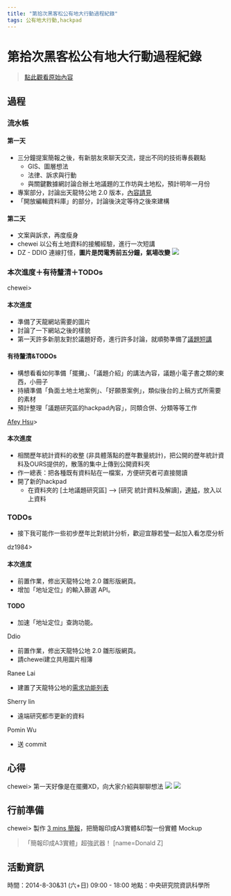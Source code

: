 ```yaml
---
title: "第拾次黑客松公有地大行動過程紀錄"
tags: 公有地大行動,hackpad
---
```


# 第拾次黑客松公有地大行動過程紀錄

> [點此觀看原始內容](https://g0v.hackpad.tw/rPslJRbNBsm)


## 過程


### 流水帳

#### 第一天

- 三分鐘提案簡報之後，有新朋友來聊天交流，提出不同的技術專長觀點
    - GIS、圖層想法
    - 法律、訴求與行動
    - 與關鍵數據網討論合辦土地議題的工作坊與土地松，預計明年一月份
- 專案部分，討論出天龍特公地 2.0 版本，[內容請見](http://hackfoldr.org/POPonFire/6UvvtZqOfN5)
- 「開放編輯資料庫」的部分，討論後決定等待之後來建構
#### 第二天

- 文案與訴求，再度瘦身
- chewei 以公有土地資料的接觸經驗，進行一次短講
- DZ - DDIO 連線打怪，**圖片是閃電秀前五分鐘，氣場改變**
![](https://g0vhackmd.blob.core.windows.net/g0v-hackmd-images/upload_6ed634e4262592b00ca577fea1fad831)

### 本次進度＋有待釐清＋TODOs


chewei>
#### 本次進度

- 準備了天龍網站需要的圖片
- 討論了一下網站之後的樣貌
- 第一天許多新朋友對於議題好奇，進行許多討論，就順勢準備了[議題短講](http://www.slideshare.net/MikLiu/20140831-38523899)
#### 有待釐清&TODOs

- 構想看看如何準備「擺攤」、「議題介紹」的講法內容，議題小電子書之類的東西，小冊子
- 持續準備「負面土地土地案例」、「好願景案例」，類似後台的上稿方式所需要的素材
- 預計整理「議題研究區的hackpad內容」，同類合併、分類等等工作

[Afey Hsu](https://g0v.hackpad.com/ep/profile/DmhwHXhjFvC)>
#### 本次進度

- 相關歷年統計資料的收整 (非具體落點的歷年數量統計)，把公開的歷年統計資料及OURS提供的，散落的集中上傳到公開資料夾
- 作一總表：把各種既有資料貼在一檔案，方便研究者可直接閱讀
- 開了新的hackpad
    - 在資料夾的 \[土地議題研究區\] --\> \[研究 統計資料及解讀\]，[連結](https://g0v.hackpad.tw/KEdPGUoZ6Gx)，放入以上資料
### TODOs

- 接下我可能作一些初步歷年比對統計分析，歡迎宜靜若瑩一起加入看怎麼分析

dz1984>
#### 本次進度

- 前置作業，修出天龍特公地 2.0 雛形版網頁。
- 增加「地址定位」的輸入篩選 API。
#### TODO

- 加速「地址定位」查詢功能。

Ddio
- 前置作業，修出天龍特公地 2.0 雛形版網頁。
- 請chewei建立共用圖片相簿

Ranee Lai
- 建置了天龍特公地的[需求功能列表](http://hackfoldr.org/POPonFire/quQyYm7cGrH)

Sherry lin
- 遠端研究都市更新的資料

Pomin Wu
- 送 commit


## 心得

chewei> 第一天好像是在擺攤XD，向大家介紹與聊聊想法
![](https://g0vhackmd.blob.core.windows.net/g0v-hackmd-images/upload_15eecaa1417de26f2c24d03ca6533763)
![](https://g0vhackmd.blob.core.windows.net/g0v-hackmd-images/upload_5efb4a55c964943e6cdb738935be3010)





## 行前準備

chewei> 製作 [3 mins 簡報](http://www.slideshare.net/MikLiu/20140830-poponfire-3min-38477927)，把簡報印成A3實體&印製一份實體 Mockup
> 「簡報印成A3實體」超強武器！
> [name=Donald Z]


## 活動資訊

時間：2014-8-30&31  (六+日) 09:00 - 18:00
地點：中央研究院資訊科學所


